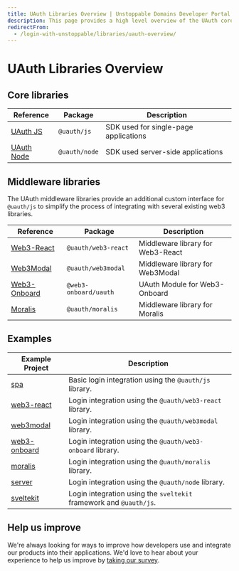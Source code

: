 ```yaml
---
title: UAuth Libraries Overview | Unstoppable Domains Developer Portal
description: This page provides a high level overview of the UAuth core and middleware libraries.
redirectFrom:
  - /login-with-unstoppable/libraries/uauth-overview/
---
```


# UAuth Libraries Overview

## Core libraries

| Reference                                                     | Package       | Description                           |
| ------------------------------------------------------------- | ------------- | ------------------------------------- |
| [UAuth JS](/identity/sdk-and-libraries/uauth-js.md)     | `@uauth/js`   | SDK used for single-page applications |
| [UAuth Node](/identity/sdk-and-libraries/uauth-node.md) | `@uauth/node` | SDK used server-side applications     |

## Middleware libraries

The UAuth middleware libraries provide an additional custom interface for `@uauth/js` to simplify the process of integrating with several existing web3 libraries.

| Reference                                                               | Package               | Description                       |
| ----------------------------------------------------------------------- | --------------------- | --------------------------------- |
| [Web3-React](/identity/sdk-and-libraries/web3-react.md)     | `@uauth/web3-react`   | Middleware library for Web3-React |
| [Web3Modal](/identity/sdk-and-libraries/web3-modal.md)       | `@uauth/web3modal`    | Middleware library for Web3Modal  |
| [Web3-Onboard](/identity/sdk-and-libraries/web3-onboard.md) | `@web3-onboard/uauth` | UAuth Module for Web3-Onboard     |
| [Moralis](/identity/sdk-and-libraries/moralis.md)           | `@uauth/moralis`      | Middleware library for Moralis    |

## Examples

| Example Project                                                                              | Description                                                        |
| -------------------------------------------------------------------------------------------- | ------------------------------------------------------------------ |
| [spa](https://github.com/unstoppabledomains/uauth/tree/main/examples/spa)                    | Basic login integration using the `@uauth/js` library.             |
| [web3-react](https://github.com/unstoppabledomains/uauth/tree/main/examples/web3-react)      | Login integration using the `@uauth/web3-react` library.           |
| [web3modal](https://github.com/unstoppabledomains/uauth/tree/main/examples/web3modal)        | Login integration using the `@uauth/web3modal` library.            |
| [web3-onboard](https://github.com/unstoppabledomains/uauth/tree/main/examples/web3-onboard/) | Login integration using the `@uauth/web3-onboard` library.         |
| [moralis](https://github.com/unstoppabledomains/uauth/tree/main/examples/moralis/)           | Login integration using the `@uauth/moralis` library.              |
| [server](https://github.com/unstoppabledomains/uauth/tree/main/examples/server)              | Login integration using the `@uauth/node` library.                 |
| [sveltekit](https://github.com/unstoppabledomains/uauth/tree/main/examples/sveltekit)        | Login integration using the `sveltekit` framework and `@uauth/js`. |


## Help us improve

We're always looking for ways to improve how developers use and integrate our products into their applications. We'd love to hear about your experience to help us improve by [taking our survey](https://form.typeform.com/to/uHPQyHO6).
